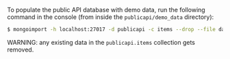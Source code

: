 
To populate the public API database with demo data, run the following command
in the console (from inside the `publicapi/demo_data` directory):

```sh
$ mongoimport -h localhost:27017 -d publicapi -c items --drop --file data.json
```

WARNING: any existing data in the `publicapi.items` collection gets removed.
